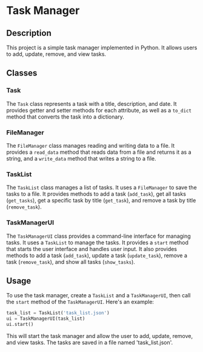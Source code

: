 # Task Manager

## Description

This project is a simple task manager implemented in Python. It allows users to add, update, remove, and view tasks.

## Classes

### Task

The `Task` class represents a task with a title, description, and date. It provides getter and setter methods for each attribute, as well as a `to_dict` method that converts the task into a dictionary.

### FileManager

The `FileManager` class manages reading and writing data to a file. It provides a `read_data` method that reads data from a file and returns it as a string, and a `write_data` method that writes a string to a file.

### TaskList

The `TaskList` class manages a list of tasks. It uses a `FileManager` to save the tasks to a file. It provides methods to add a task (`add_task`), get all tasks (`get_tasks`), get a specific task by title (`get_task`), and remove a task by title (`remove_task`).

### TaskManagerUI

The `TaskManagerUI` class provides a command-line interface for managing tasks. It uses a `TaskList` to manage the tasks. It provides a `start` method that starts the user interface and handles user input. It also provides methods to add a task (`add_task`), update a task (`update_task`), remove a task (`remove_task`), and show all tasks (`show_tasks`).

## Usage

To use the task manager, create a `TaskList` and a `TaskManagerUI`, then call the `start` method of the `TaskManagerUI`. Here's an example:

```python
task_list = TaskList('task_list.json')
ui = TaskManagerUI(task_list)
ui.start()
```

This will start the task manager and allow the user to add, update, remove, and view tasks. The tasks are saved in a file named 'task_list.json'.